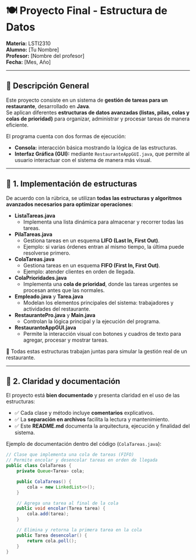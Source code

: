 # 🍽️ Proyecto Final - Estructura de Datos  
**Materia:** LSTI2310  
**Alumno:** [Tu Nombre]  
**Profesor:** [Nombre del profesor]  
**Fecha:** [Mes, Año]  

---

## 📖 Descripción General
Este proyecto consiste en un sistema de **gestión de tareas para un restaurante**, desarrollado en **Java**.  
Se aplican diferentes **estructuras de datos avanzadas (listas, pilas, colas y colas de prioridad)** para organizar, administrar y procesar tareas de manera eficiente.  

El programa cuenta con dos formas de ejecución:  
- **Consola:** interacción básica mostrando la lógica de las estructuras.  
- **Interfaz Gráfica (GUI):** mediante `RestauranteAppGUI.java`, que permite al usuario interactuar con el sistema de manera más visual.  

---

## 🧩 1. Implementación de estructuras  
De acuerdo con la rúbrica, se utilizan **todas las estructuras y algoritmos avanzados necesarios para optimizar operaciones**:  

- **ListaTareas.java**  
  - Implementa una lista dinámica para almacenar y recorrer todas las tareas.  
- **PilaTareas.java**  
  - Gestiona tareas en un esquema **LIFO (Last In, First Out)**.  
  - Ejemplo: si varias órdenes entran al mismo tiempo, la última puede resolverse primero.  
- **ColaTareas.java**  
  - Gestiona tareas en un esquema **FIFO (First In, First Out)**.  
  - Ejemplo: atender clientes en orden de llegada.  
- **ColaPrioridades.java**  
  - Implementa una **cola de prioridad**, donde las tareas urgentes se procesan antes que las normales.  
- **Empleado.java** y **Tarea.java**  
  - Modelan los elementos principales del sistema: trabajadores y actividades del restaurante.  
- **RestaurantePro.java** y **Main.java**  
  - Controlan la lógica principal y la ejecución del programa.  
- **RestauranteAppGUI.java**  
  - Permite la interacción visual con botones y cuadros de texto para agregar, procesar y mostrar tareas.  

📌 Todas estas estructuras trabajan juntas para simular la gestión real de un restaurante.  

---

## 📑 2. Claridad y documentación  
El proyecto está **bien documentado** y presenta claridad en el uso de las estructuras:  

- ✅ Cada clase y método incluye **comentarios** explicativos.  
- ✅ La **separación en archivos** facilita la lectura y mantenimiento.  
- ✅ Este **README.md** documenta la arquitectura, ejecución y finalidad del sistema.  

Ejemplo de documentación dentro del código (`ColaTareas.java`):  

```java
// Clase que implementa una cola de tareas (FIFO)
// Permite encolar y desencolar tareas en orden de llegada
public class ColaTareas {
    private Queue<Tarea> cola;

    public ColaTareas() {
        cola = new LinkedList<>();
    }

    // Agrega una tarea al final de la cola
    public void encolar(Tarea tarea) {
        cola.add(tarea);
    }

    // Elimina y retorna la primera tarea en la cola
    public Tarea desencolar() {
        return cola.poll();
    }
}

